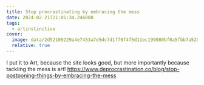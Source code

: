 ```yaml
---
title: Stop procrastinating by embracing the mess
date: 2024-02-21T21:05:34.246000
tags:
  - artinstinctive
cover:
  image: data/2d52109229a4e7453a7e5dc7d1ff0f4f5d11ec199080bf0a5fbb7a520365a5f2.png
  relative: true
---
```


I put it to Art, because the site looks good, but more importantly because tackling the mess is art!
https://www.deprocrastination.co/blog/stop-postponing-things-by-embracing-the-mess 
